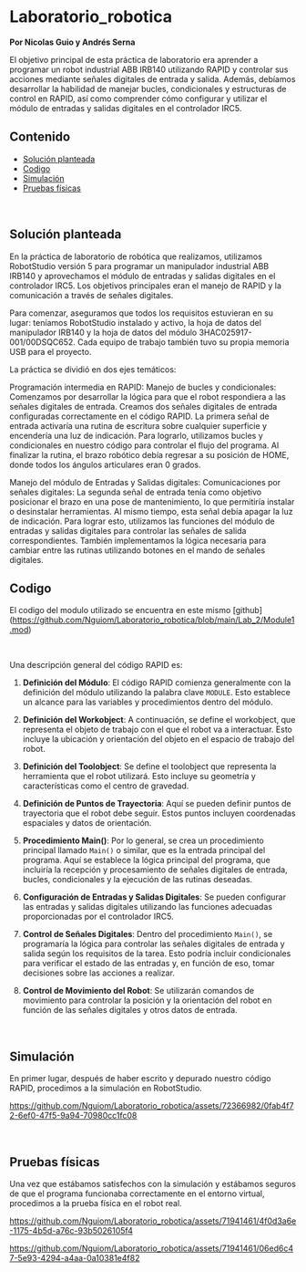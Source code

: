 # Laboratorio_robotica

**Por Nicolas Guio y Andrés Serna**

El objetivo principal de esta práctica de laboratorio era aprender a programar un robot industrial ABB IRB140 utilizando RAPID y controlar sus acciones mediante señales digitales de entrada y salida. Además, debíamos desarrollar la habilidad de manejar bucles, condicionales y estructuras de control en RAPID, así como comprender cómo configurar y utilizar el módulo de entradas y salidas digitales en el controlador IRC5.
## Contenido
- [Solución planteada](#1)
- [Codigo](#2)
- [Simulación](#3)
- [Pruebas físicas](#4)

<br>

<a id='1'></a>

## Solución planteada

En la práctica de laboratorio de robótica que realizamos, utilizamos RobotStudio versión 5 para programar un manipulador industrial ABB IRB140 y aprovechamos el módulo de entradas y salidas digitales en el controlador IRC5. Los objetivos principales eran el manejo de RAPID y la comunicación a través de señales digitales.

Para comenzar, aseguramos que todos los requisitos estuvieran en su lugar: teníamos RobotStudio instalado y activo, la hoja de datos del manipulador IRB140 y la hoja de datos del módulo 3HAC025917-001/00DSQC652. Cada equipo de trabajo también tuvo su propia memoria USB para el proyecto.

La práctica se dividió en dos ejes temáticos:

Programación intermedia en RAPID: Manejo de bucles y condicionales: Comenzamos por desarrollar la lógica para que el robot respondiera a las señales digitales de entrada. Creamos dos señales digitales de entrada configuradas correctamente en el código RAPID. La primera señal de entrada activaría una rutina de escritura sobre cualquier superficie y encendería una luz de indicación. Para lograrlo, utilizamos bucles y condicionales en nuestro código para controlar el flujo del programa. Al finalizar la rutina, el brazo robótico debía regresar a su posición de HOME, donde todos los ángulos articulares eran 0 grados.

Manejo del módulo de Entradas y Salidas digitales: Comunicaciones por señales digitales: La segunda señal de entrada tenía como objetivo posicionar el brazo en una pose de mantenimiento, lo que permitiría instalar o desinstalar herramientas. Al mismo tiempo, esta señal debía apagar la luz de indicación. Para lograr esto, utilizamos las funciones del módulo de entradas y salidas digitales para controlar las señales de salida correspondientes. También implementamos la lógica necesaria para cambiar entre las rutinas utilizando botones en el mando de señales digitales.<br>


## Codigo

El codigo del modulo utilizado se encuentra en este mismo [github]
(https://github.com/Nguiom/Laboratorio_robotica/blob/main/Lab_2/Module1.mod)

<br>

Una descripción general del código RAPID es:

1. **Definición del Módulo**: El código RAPID comienza generalmente con la definición del módulo utilizando la palabra clave `MODULE`. Esto establece un alcance para las variables y procedimientos dentro del módulo.

2. **Definición del Workobject**: A continuación, se define el workobject, que representa el objeto de trabajo con el que el robot va a interactuar. Esto incluye la ubicación y orientación del objeto en el espacio de trabajo del robot.

3. **Definición del Toolobject**: Se define el toolobject que representa la herramienta que el robot utilizará. Esto incluye su geometría y características como el centro de gravedad.

4. **Definición de Puntos de Trayectoria**: Aquí se pueden definir puntos de trayectoria que el robot debe seguir. Estos puntos incluyen coordenadas espaciales y datos de orientación.

5. **Procedimiento Main()**: Por lo general, se crea un procedimiento principal llamado `Main()` o similar, que es la entrada principal del programa. Aquí se establece la lógica principal del programa, que incluiría la recepción y procesamiento de señales digitales de entrada, bucles, condicionales y la ejecución de las rutinas deseadas.

6. **Configuración de Entradas y Salidas Digitales**: Se pueden configurar las entradas y salidas digitales utilizando las funciones adecuadas proporcionadas por el controlador IRC5.

7. **Control de Señales Digitales**: Dentro del procedimiento `Main()`, se programaría la lógica para controlar las señales digitales de entrada y salida según los requisitos de la tarea. Esto podría incluir condicionales para verificar el estado de las entradas y, en función de eso, tomar decisiones sobre las acciones a realizar.

8. **Control de Movimiento del Robot**: Se utilizarán comandos de movimiento para controlar la posición y la orientación del robot en función de las señales digitales y otros datos de entrada.

<br>



<a id='3'></a>

## Simulación


En primer lugar, después de haber escrito y depurado nuestro código RAPID, procedimos a la simulación en RobotStudio.  <br>

https://github.com/Nguiom/Laboratorio_robotica/assets/72366982/0fab4f72-6ef0-47f5-9a94-70980cc1fc08



<br>
<a id='4'></a>

## Pruebas físicas

Una vez que estábamos satisfechos con la simulación y estábamos seguros de que el programa funcionaba correctamente en el entorno virtual, procedimos a la prueba física en el robot real.  <br>


https://github.com/Nguiom/Laboratorio_robotica/assets/71941461/4f0d3a6e-1175-4b5d-a76c-93b5026105f4

https://github.com/Nguiom/Laboratorio_robotica/assets/71941461/06ed6c47-5e93-4294-a4aa-0a10381e4f82


<br>




